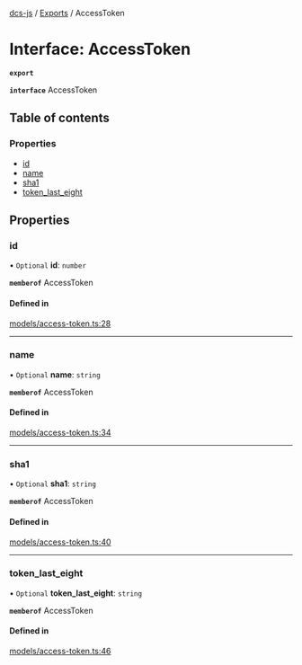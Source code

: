 [dcs-js](../README.md) / [Exports](../modules.md) / AccessToken

# Interface: AccessToken

**`export`**

**`interface`** AccessToken

## Table of contents

### Properties

- [id](AccessToken.md#id)
- [name](AccessToken.md#name)
- [sha1](AccessToken.md#sha1)
- [token\_last\_eight](AccessToken.md#token_last_eight)

## Properties

### <a id="id" name="id"></a> id

• `Optional` **id**: `number`

**`memberof`** AccessToken

#### Defined in

[models/access-token.ts:28](https://github.com/unfoldingWord/dcs-js/blob/dd84989/models/access-token.ts#L28)

___

### <a id="name" name="name"></a> name

• `Optional` **name**: `string`

**`memberof`** AccessToken

#### Defined in

[models/access-token.ts:34](https://github.com/unfoldingWord/dcs-js/blob/dd84989/models/access-token.ts#L34)

___

### <a id="sha1" name="sha1"></a> sha1

• `Optional` **sha1**: `string`

**`memberof`** AccessToken

#### Defined in

[models/access-token.ts:40](https://github.com/unfoldingWord/dcs-js/blob/dd84989/models/access-token.ts#L40)

___

### <a id="token_last_eight" name="token_last_eight"></a> token\_last\_eight

• `Optional` **token\_last\_eight**: `string`

**`memberof`** AccessToken

#### Defined in

[models/access-token.ts:46](https://github.com/unfoldingWord/dcs-js/blob/dd84989/models/access-token.ts#L46)
